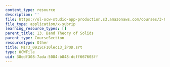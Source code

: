 ```yaml
---
content_type: resource
description: ''
file: https://ol-ocw-studio-app-production.s3.amazonaws.com/courses/3-091sc-introduction-to-solid-state-chemistry-fall-2010/38edf3087ada5084b848dcff667603ff_MIT3_091SCF10lec13_iPOD.vtt
file_type: application/x-subrip
learning_resource_types: []
parent_title: 13. Band Theory of Solids
parent_type: CourseSection
resourcetype: Other
title: MIT3_091SCF10lec13_iPOD.srt
type: OCWFile
uid: 38edf308-7ada-5084-b848-dcff667603ff
---
```

